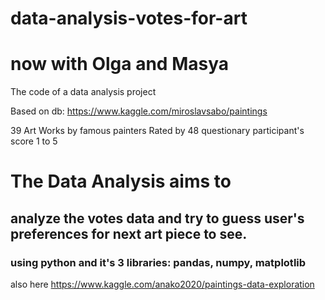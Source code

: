 # data-analysis-votes-for-art
# now with Olga and Masya
The code of a data analysis project 

Based on db: https://www.kaggle.com/miroslavsabo/paintings
 
  39 Art Works by famous painters 
 Rated by 48 questionary participant's score 1 to 5
  
 
 # The Data Analysis aims to 
 ## analyze the votes data and try to guess user's preferences for next art piece to see.
 ### using python and it's 3 libraries: pandas, numpy, matplotlib
 also here https://www.kaggle.com/anako2020/paintings-data-exploration
